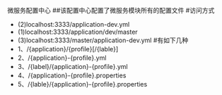 微服务配置中心
##该配置中心配置了微服务模块所有的配置文件
#访问方式
* (2)localhost:3333/application-dev.yml 
* (1)localhost:3333/application/dev/master 
* (3)localhost:3333/master/application-dev.yml
#有如下几种
* 1、/{application}/{profile}[/{lable}]
* 2、/{application}-{profile}.yml
* 3、/{label}/{application}-{profile}.yml
* 4、/{application}-{profile}.properties
* 5、/{lable}/{application}-{profile}.properties
